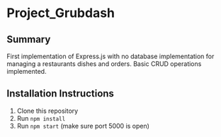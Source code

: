 # Project_Grubdash

## Summary
First implementation of Express.js with no database implementation for managing a restaurants dishes and orders. Basic CRUD operations implemented.

## Installation Instructions

1. Clone this repository
2. Run ```npm install```
3. Run ```npm start``` (make sure port 5000 is open)
